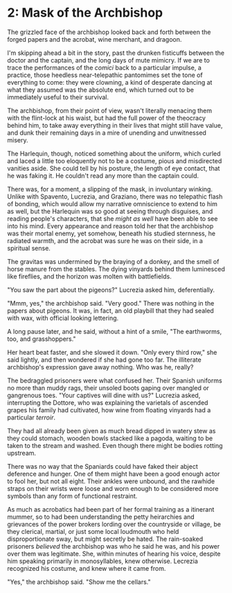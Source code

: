 # 2: Mask of the Archbishop



<!--In earlier imaginings, the archbishop was pointing a gun at them, trying to decide if he should shoot. I like the meta flavor of the outranking officer pretending to read a document in Italian.-->

The grizzled face of the archbishop looked back and forth between the forged papers and the acrobat, wine merchant, and dragoon. 

I'm skipping ahead a bit in the story, past the drunken fisticuffs between the doctor and the captain, and the long days of mute mimicry. If we are to trace the performances of the *comici* back to a particular impulse, a practice, those heedless near-telepathic pantomimes set the tone of everything to come: they were clowning, a kind of desperate dancing at what they assumed was the absolute end, which turned out to be immediately useful to their survival.

The archbishop, from their point of view, wasn't literally menacing them with the flint-lock at his waist, but had the full power of the theocracy behind him, to take away everything in their lives that might still have value, and dunk their remaining days in a mire of unending and unwitnessed misery.

The Harlequin, though, noticed something about the uniform, which curled and laced a little too eloquently not to be a costume, pious and misdirected vanities aside. She could tell by his posture, the length of eye contact, that he was faking it. He couldn't read any more than the captain could. 

There was, for a moment, a slipping of the mask, in involuntary winking. Unlike with Spavento, Lucrezia, and Graziano, there was no telepathic flash of bonding, which would allow my narrative omniscience to extend to him as well, but the Harlequin was so good at seeing through disguises, and reading people's characters, that she *might as well* have been able to see into his mind. Every appearance and reason told her that the archbishop was their mortal enemy, yet somehow, beneath his studied sternness, he radiated warmth, and the acrobat was sure he was on their side, in a spiritual sense.
 
The gravitas was undermined by the braying of a donkey, and the smell of horse manure from the stables. The dying vinyards behind them luminesced like fireflies, and the horizon was molten with battlefields. 

"You saw the part about the pigeons?" Lucrezia asked him, deferentially. 

"Mmm, yes," the archbishop said. "Very good." There was nothing in the papers about pigeons. It was, in fact, an old playbill that they had sealed with wax, with official looking lettering.

A long pause later, and he said, without a hint of a smile, "The earthworms, too, and grasshoppers."

Her heart beat faster, and she slowed it down. "Only every third row," she said lightly, and then wondered if she had gone too far. The illiterate archbishop's expression gave away nothing. Who was he, really?

The bedraggled prisoners were what confused her. Their Spanish uniforms no more than muddy rags, their unsoled boots gaping over mangled or gangrenous toes. "Your captives will dine with us?" Lucrezia asked, interrupting the Dottore, who was explaining the varietals of ascended grapes his family had cultivated, how wine from floating vinyards had a particular *terroir*.

They had all already been given as much bread dipped in watery stew as they could stomach, wooden bowls stacked like a pagoda, waiting to be taken to the stream and washed. Even though there might be bodies rotting upstream. 

There was no way that the Spaniards could have faked their abject deference and hunger. One of them might have been a good enough actor to fool her, but not all eight. Their ankles were unbound, and the rawhide straps on their wrists were loose and worn enough to be considered more symbols than any form of functional restraint.

As much as acrobatics had been part of her formal training as a itinerant mummer, so to had been understanding the petty heirarchies and grievances of the power brokers lording over the countryside or village, be they clerical, martial, or just some local loudmouth who held disproportionate sway, but might secretly be hated. The rain-soaked prisoners *believed* the archbishop was who he said he was, and his power over them was legitimate. She, within minutes of hearing his voice, despite him speaking primarily in monosyllables, knew otherwise. Lecrezia recognized his costume, and knew where it came from.

"Yes," the archbishop said. "Show me the cellars."

